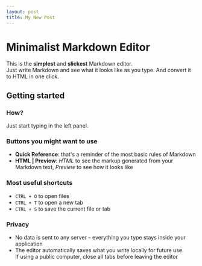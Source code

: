 ```yaml
---
layout: post
title: My New Post
---
```

# Minimalist Markdown Editor

This is the **simplest** and **slickest** Markdown editor.  
Just write Markdown and see what it looks like as you type. And convert it to HTML in one click.

## Getting started

### How?

Just start typing in the left panel.

### Buttons you might want to use

- **Quick Reference**: that's a reminder of the most basic rules of Markdown
- **HTML | Preview**: *HTML* to see the markup generated from your Markdown text, *Preview* to see how it looks like

### Most useful shortcuts

- `CTRL + O` to open files
- `CTRL + T` to open a new tab
- `CTRL + S` to save the current file or tab

### Privacy

- No data is sent to any server – everything you type stays inside your application
- The editor automatically saves what you write locally for future use.  
  If using a public computer, close all tabs before leaving the editor